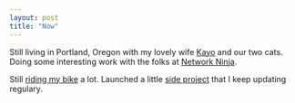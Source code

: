 ```yaml
---
layout: post
title: "Now"
---
```

Still living in Portland, Oregon with my lovely wife [Kayo](https://www.instagram.com/catfish13/) and our two cats. Doing some interesting work with the folks at [Network Ninja](https://networkninja.com/). 

Still [riding my bike](https://www.strava.com/athletes/huphtur) a lot. Launched a little [side project](https://huphtur.nl/single-serving-sites/) that I keep updating regulary. 
